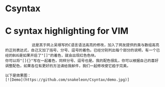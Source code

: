 # Csyntax
# C syntax highlighting for VIM

				这是其于网上吴垠写的C语言语法高亮的修改，加入了网友提供的类与数组高亮的正则表达式，自己又加了括号、分号、逗号的着色。已经分别列出每个部分的说明，有一个已经的BUG是如果开启了"[]"的着色，就会出现红色色块。
	你可以将"[]{}"写在一起着色，同样分号、逗号也是。我的配色很乱，你可以根据自己的喜好调整配色，如果各位有更好的方法请给我邮件，我们一起修改使它趋于完美。

	以下是效果图：
	[![Demo](https://github.com/snakeleon/Csyntax/demo.jpg)]

